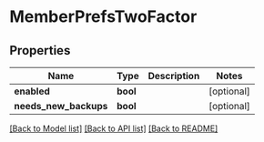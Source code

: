 # MemberPrefsTwoFactor

## Properties
Name | Type | Description | Notes
------------ | ------------- | ------------- | -------------
**enabled** | **bool** |  | [optional] 
**needs_new_backups** | **bool** |  | [optional] 

[[Back to Model list]](../README.md#documentation-for-models) [[Back to API list]](../README.md#documentation-for-api-endpoints) [[Back to README]](../README.md)

